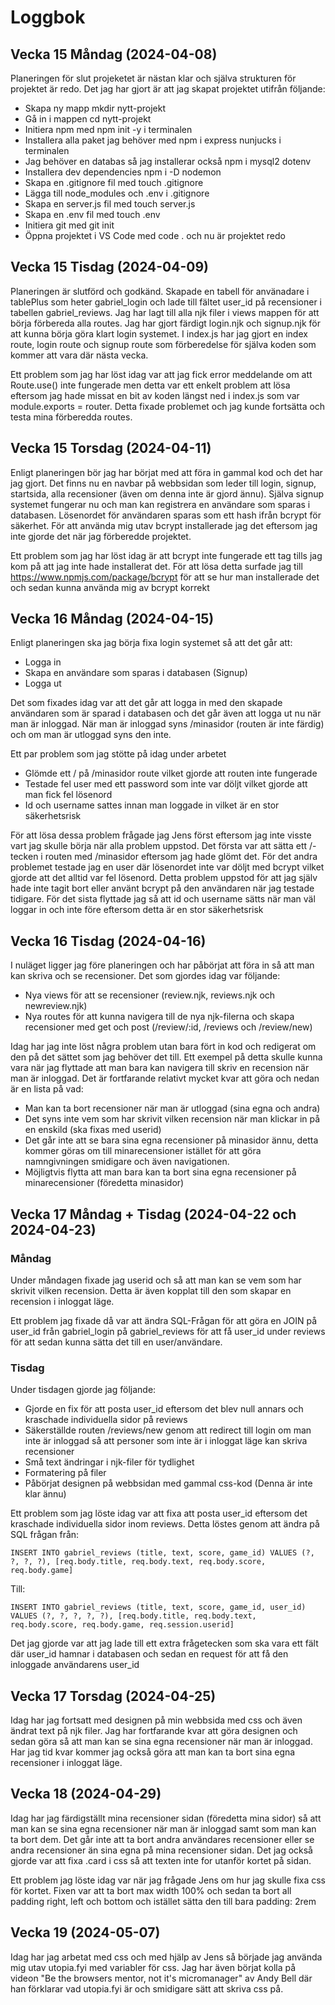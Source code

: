 # Loggbok

## Vecka 15 Måndag (2024-04-08)

Planeringen för slut projeketet är nästan klar och själva strukturen för projektet är redo. Det jag har gjort är att jag skapat projektet utifrån följande:

* Skapa ny mapp mkdir nytt-projekt
* Gå in i mappen cd nytt-projekt
* Initiera npm med npm init -y i terminalen
* Installera alla paket jag behöver med npm i express nunjucks i terminalen
* Jag behöver en databas så jag installerar också npm i mysql2 dotenv
* Installera dev dependencies npm i -D nodemon
* Skapa en .gitignore fil med touch .gitignore
* Lägga till node_modules och .env i .gitignore
* Skapa en server.js fil med touch server.js
* Skapa en .env fil med touch .env
* Initiera git med git init
* Öppna projektet i VS Code med code . och nu är projektet redo

## Vecka 15 Tisdag (2024-04-09)

Planeringen är slutförd och godkänd. Skapade en tabell för använadare i tablePlus som heter gabriel_login och lade till fältet user_id på recensioner i tabellen gabriel_reviews. Jag har lagt till alla njk filer i views mappen för att börja förbereda alla routes. Jag har gjort färdigt login.njk och signup.njk för att kunna börja göra klart login systemet. I index.js har jag gjort en index route, login route och signup route som förberedelse för själva koden som kommer att vara där nästa vecka.

Ett problem som jag har löst idag var att jag fick error meddelande om att Route.use() inte fungerade men detta var ett enkelt problem att lösa eftersom jag hade missat en bit av koden längst ned i index.js som var module.exports = router. Detta fixade problemet och jag kunde fortsätta och testa mina förberedda routes.

## Vecka 15 Torsdag (2024-04-11)

Enligt planeringen bör jag har börjat med att föra in gammal kod och det har jag gjort. Det finns nu en navbar på webbsidan som leder till login, signup, startsida, alla recensioner (även om denna inte är gjord ännu). Själva signup systemet fungerar nu och man kan registrera en användare som sparas i databasen. Lösenordet för användaren sparas som ett hash ifrån bcrypt för säkerhet. För att använda mig utav bcrypt installerade jag det eftersom jag inte gjorde det när jag förberedde projektet.

Ett problem som jag har löst idag är att bcrypt inte fungerade ett tag tills jag kom på att jag inte hade installerat det. För att lösa detta surfade jag till https://www.npmjs.com/package/bcrypt för att se hur man installerade det och sedan kunna använda mig av bcrypt korrekt

## Vecka 16 Måndag (2024-04-15)

Enligt planeringen ska jag börja fixa login systemet så att det går att:

* Logga in
* Skapa en användare som sparas i databasen (Signup)
* Logga ut

Det som fixades idag var att det går att logga in med den skapade användaren som är sparad i databasen och det går även att logga ut nu när man är inloggad. När man är inloggad syns /minasidor (routen är inte färdig) och om man är utloggad syns den inte.

Ett par problem som jag stötte på idag under arbetet

* Glömde ett / på /minasidor route vilket gjorde att routen inte fungerade
* Testade fel user med ett password som inte var döljt vilket gjorde att man fick fel lösenord
* Id och username sattes innan man loggade in vilket är en stor säkerhetsrisk

För att lösa dessa problem frågade jag Jens först eftersom jag inte visste vart jag skulle börja när alla problem uppstod. Det första var att sätta ett /-tecken i routen med /minasidor eftersom jag hade glömt det. För det andra problemet testade jag en user där lösenordet inte var döljt med bcrypt vilket gjorde att det alltid var fel lösenord. Detta problem uppstod för att jag själv hade inte tagit bort eller använt bcrypt på den användaren när jag testade tidigare. För det sista flyttade jag så att id och username sätts när man väl loggar in och inte före eftersom detta är en stor säkerhetsrisk

## Vecka 16 Tisdag (2024-04-16)

I nuläget ligger jag före planeringen och har påbörjat att föra in så att man kan skriva och se recensioner. Det som gjordes idag var följande:

* Nya views för att se recensioner (review.njk, reviews.njk och newreview.njk)
* Nya routes för att kunna navigera till de nya njk-filerna och skapa recensioner med get och post (/review/:id, /reviews och /review/new)

Idag har jag inte löst några problem utan bara fört in kod och redigerat om den på det sättet som jag behöver det till. Ett exempel på detta skulle kunna vara när jag flyttade att man bara kan navigera till skriv en recension när man är inloggad. Det är fortfarande relativt mycket kvar att göra och nedan är en lista på vad:

* Man kan ta bort recensioner när man är utloggad (sina egna och andra)
* Det syns inte vem som har skrivit vilken recension när man klickar in på en enskild (ska fixas med userid)
* Det går inte att se bara sina egna recensioner på minasidor ännu, detta kommer göras om till minarecensioner istället för att göra namngivningen smidigare och även navigationen.
* Möjligtvis flytta att man bara kan ta bort sina egna recensioner på minarecensioner (föredetta minasidor)

## Vecka 17 Måndag + Tisdag (2024-04-22 och 2024-04-23)

### Måndag

Under måndagen fixade jag userid och så att man kan se vem som har skrivit vilken recension. Detta är även kopplat till den som skapar en recension i inloggat läge.

Ett problem jag fixade då var att ändra SQL-Frågan för att göra en JOIN på user_id från gabriel_login på gabriel_reviews för att få user_id under reviews för att sedan kunna sätta det till en user/användare.

### Tisdag

Under tisdagen gjorde jag följande:

* Gjorde en fix för att posta user_id eftersom det blev null annars och kraschade individuella sidor på reviews
* Säkerställde routen /reviews/new genom att redirect till login om man inte är inloggad så att personer som inte är i inloggat läge kan skriva recensioner
* Små text ändringar i njk-filer för tydlighet
* Formatering på filer
* Påbörjat designen på webbsidan med gammal css-kod (Denna är inte klar ännu)

Ett problem som jag löste idag var att fixa att posta user_id eftersom det kraschade individuella sidor inom reviews. Detta löstes genom att ändra på SQL frågan från:

 `INSERT INTO gabriel_reviews (title, text, score, game_id)
        VALUES (?, ?, ?, ?),
            [req.body.title, req.body.text, req.body.score, req.body.game]`

Till:

`INSERT INTO gabriel_reviews (title, text, score, game_id, user_id)
        VALUES (?, ?, ?, ?, ?),
            [req.body.title, req.body.text, req.body.score, req.body.game, req.session.userid]`

Det jag gjorde var att jag lade till ett extra frågetecken som ska vara ett fält där user_id hamnar i databasen och sedan en request för att få den inloggade användarens user_id

## Vecka 17 Torsdag (2024-04-25)

Idag har jag fortsatt med designen på min webbsida med css och även ändrat text på njk filer. Jag har fortfarande kvar att göra designen och sedan göra så att man kan se sina egna recensioner när man är inloggad. Har jag tid kvar kommer jag också göra att man kan ta bort sina egna recensioner i inloggat läge.

## Vecka 18 (2024-04-29)

Idag har jag färdigställt mina recensioner sidan (föredetta mina sidor) så att man kan se sina egna recensioner när man är inloggad samt som man kan ta bort dem. Det går inte att ta bort andra användares recensioner eller se andra recensioner än sina egna på mina recensioner sidan. Det jag också gjorde var att fixa .card i css så att texten inte for utanför kortet på sidan.

Ett problem jag löste idag var när jag frågade Jens om hur jag skulle fixa css för kortet. Fixen var att ta bort max width 100% och sedan ta bort all padding right, left och bottom och istället sätta den till bara padding: 2rem

## Vecka 19 (2024-05-07)

Idag har jag arbetat med css och med hjälp av Jens så började jag använda mig utav utopia.fyi med variabler för css. Jag har även börjat kolla på videon "Be the browsers mentor, not it's micromanager" av Andy Bell där han förklarar vad utopia.fyi är och smidigare sätt att skriva css på.